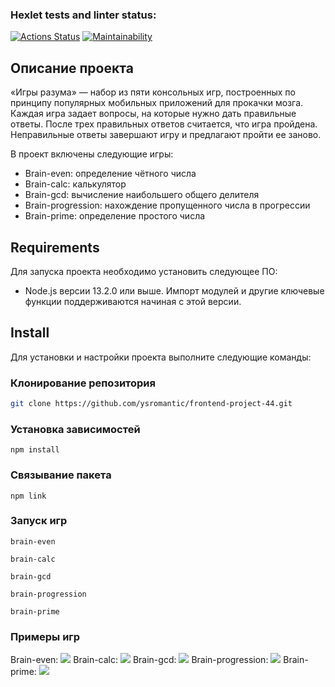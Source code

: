 ### Hexlet tests and linter status:

[![Actions Status](https://github.com/ysromantic/frontend-project-44/actions/workflows/hexlet-check.yml/badge.svg)](https://github.com/ysromantic/frontend-project-44/actions)
[![Maintainability](https://api.codeclimate.com/v1/badges/d6d139413364d0bbef75/maintainability)](https://codeclimate.com/github/ysromantic/frontend-project-44/maintainability)

## Описание проекта

«Игры разума» — набор из пяти консольных игр, построенных по принципу популярных мобильных приложений для прокачки мозга. Каждая игра задает вопросы, на которые нужно дать правильные ответы. После трех правильных ответов считается, что игра пройдена. Неправильные ответы завершают игру и предлагают пройти ее заново.

В проект включены следующие игры:

- Brain-even: определение чётного числа
- Brain-calc: калькулятор
- Brain-gcd: вычисление наибольшего общего делителя
- Brain-progression: нахождение пропущенного числа в прогрессии
- Brain-prime: определение простого числа

## Requirements

Для запуска проекта необходимо установить следующее ПО:

- Node.js версии 13.2.0 или выше. Импорт модулей и другие ключевые функции поддерживаются начиная с этой версии.

## Install

Для установки и настройки проекта выполните следующие команды:

### Клонирование репозитория

```bash
git clone https://github.com/ysromantic/frontend-project-44.git
```

### Установка зависимостей

```
npm install
```

### Связывание пакета

```
npm link
```

### Запуск игр

```
brain-even
```

```
brain-calc
```

```
brain-gcd
```

```
brain-progression
```

```
brain-prime
```

### Примеры игр

Brain-even: <a href="https://asciinema.org/a/8grvJ8EvNl1Sdf6YmvaeY9Rlg" target="_blank"><img src="https://asciinema.org/a/8grvJ8EvNl1Sdf6YmvaeY9Rlg.svg" /></a>
Brain-calc: <a href="https://asciinema.org/a/8TpgdoaidNIpXzFXDUjrouvAF" target="_blank"><img src="https://asciinema.org/a/8TpgdoaidNIpXzFXDUjrouvAF.svg" /></a>
Brain-gcd: <a href="https://asciinema.org/a/rLKYh1B0WoGedfjWN2c73Njjq" target="_blank"><img src="https://asciinema.org/a/rLKYh1B0WoGedfjWN2c73Njjq.svg" /></a>
Brain-progression: <a href="https://asciinema.org/a/QhSI6XZRcVoiz4CNfq9NhYxCL" target="_blank"><img src="https://asciinema.org/a/QhSI6XZRcVoiz4CNfq9NhYxCL.svg" /></a>
Brain-prime: <a href="https://asciinema.org/a/rX9NU7qfzCO5aXU1atuyBcEHD" target="_blank"><img src="https://asciinema.org/a/rX9NU7qfzCO5aXU1atuyBcEHD.svg" /></a>
